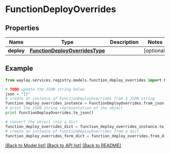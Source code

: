 # FunctionDeployOverrides


## Properties

Name | Type | Description | Notes
------------ | ------------- | ------------- | -------------
**deploy** | [**FunctionDeployOverridesType**](FunctionDeployOverridesType.md) |  | [optional] 

## Example

```python
from waylay.services.registry.models.function_deploy_overrides import FunctionDeployOverrides

# TODO update the JSON string below
json = "{}"
# create an instance of FunctionDeployOverrides from a JSON string
function_deploy_overrides_instance = FunctionDeployOverrides.from_json(json)
# print the JSON string representation of the object
print FunctionDeployOverrides.to_json()

# convert the object into a dict
function_deploy_overrides_dict = function_deploy_overrides_instance.to_dict()
# create an instance of FunctionDeployOverrides from a dict
function_deploy_overrides_form_dict = function_deploy_overrides.from_dict(function_deploy_overrides_dict)
```
[[Back to Model list]](../README.md#documentation-for-models) [[Back to API list]](../README.md#documentation-for-api-endpoints) [[Back to README]](../README.md)


